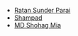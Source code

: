 - [Ratan Sunder Parai](https://github.com/ratanparai)
- [Shampad](https://www.ratanparai.com)
- [MD Shohag Mia](https://shohag.azurewebsites.net)


